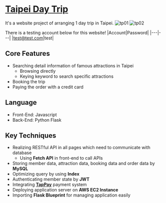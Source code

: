 # [Taipei Day Trip](http://taipeitrip.rj728web.fun:3000/)
It's a website project of arranging 1 day trip in Taipei.
![tp01](https://user-images.githubusercontent.com/52148950/173220494-239b6daa-a952-4dd1-a654-d5010690a221.JPG)
![tp02](https://user-images.githubusercontent.com/52148950/173220500-cd57dc18-953e-4fb5-bb6f-fb5958706419.JPG)

There is a testing account below for this website!
|Account|Password|
|---|---|
|test@test.com|test|

## Core Features
* Searching detail information of famous attractions in Taipei
  * Browsing directly
  * Keying keyword to search specific attractions
* Booking the trip
* Paying the order with a credit card

## Language
* Front-End: Javascript
* Back-End: Python Flask

## Key Techniques
* Realizing RESTful API in all pages which need to communicate with database
  * Using **Fetch API** in front-end to call APIs 
* Storing member data, attraction data, booking data and order data by **MySQL**
 * Optimizing query by using **Index**  
* Authenticating member state by **JWT**
* Integrating **[TapPay](https://www.tappaysdk.com/zh/)** payment system
* Deploying application server on **AWS EC2 Instance**
* Importing **Flask Blueprint** for managing application easily
